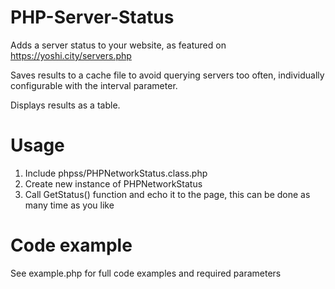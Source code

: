 # PHP-Server-Status
Adds a server status to your website, as featured on https://yoshi.city/servers.php

Saves results to a cache file to avoid querying servers too often, individually configurable with the interval parameter.

Displays results as a table.

# Usage

1. Include phpss/PHPNetworkStatus.class.php
2. Create new instance of PHPNetworkStatus
3. Call GetStatus() function and echo it to the page, this can be done as many time as you like

# Code example

See example.php for full code examples and required parameters
